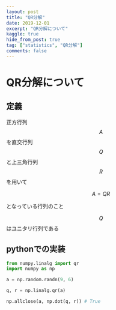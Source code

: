 ```yaml
---
layout: post
title: "QR分解"
date: 2019-12-01
excerpt: "QR分解について"
kaggle: true
hide_from_post: true
tag: ["statistics", "QR分解"]
comments: false
---
```


# QR分解について

## 定義

正方行列$$A$$を直交行列$$Q$$と上三角行列$$R$$を用いて

$$
A = QR
$$

となっている行列のこと

$$Q$$はユニタリ行列である


## pythonでの実装

```python
from numpy.linalg import qr
import numpy as np

a = np.random.randn(9, 6)

q, r = np.linalg.qr(a)

np.allclose(a, np.dot(q, r)) # True
```

